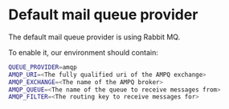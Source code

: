 # Default mail queue provider

The default mail queue provider is using Rabbit MQ.

To enable it, our environment should contain:

```sh
QUEUE_PROVIDER=amqp
AMQP_URI=<The fully qualified uri of the AMPQ exchange>
AMQP_EXCHANGE=<The name of the AMPQ broker>
AMQP_QUEUE=<The name of the queue to receive messages from>
AMQP_FILTER=<The routing key to receive messages for>
```
